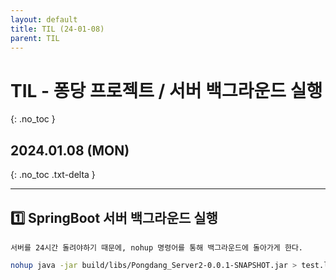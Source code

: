 ```yaml
---
layout: default
title: TIL (24-01-08)
parent: TIL
---
```


# TIL - 퐁당 프로젝트 / 서버 백그라운드 실행
{: .no_toc }

## 2024.01.08 (MON)
{: .no_toc .txt-delta }

---

## 1️⃣ SpringBoot 서버 백그라운드 실행
    서버를 24시간 돌려야하기 때문에, nohup 명령어를 통해 백그라운드에 돌아가게 한다.

```bash
nohup java -jar build/libs/Pongdang_Server2-0.0.1-SNAPSHOT.jar > test.log 2>&1 &
```